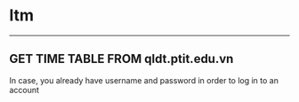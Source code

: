 # ltm
---
GET TIME TABLE FROM qldt.ptit.edu.vn
---
In case, you already have username and password in order to log in to an account
